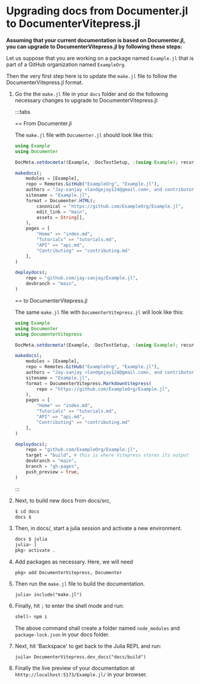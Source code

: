 # Upgrading docs from Documenter.jl to DocumenterVitepress.jl

**Assuming that your current documentation is based on Documenter.jl, you can upgrade to DocumenterVitepress.jl by following these steps:**

Let us suppose that you are working on a package named `Example.jl` that is part of a GitHub organization named `ExampleOrg`.

Then the very first step here is to update the `make.jl` file to follow the DocumenterVitepress.jl format.

1. Go the the `make.jl` file in your `docs` folder and do the following necessary changes to upgrade to DocumenterVitepress.jl:

   :::tabs

   == From Documenter.jl

   The `make.jl` file with `Documenter.jl` should look like this:

   ```julia
   using Example
   using Documenter

   DocMeta.setdocmeta!(Example, :DocTestSetup, :(using Example); recursive=true)

   makedocs(;
       modules = [Example],
       repo = Remotes.GitHub("ExampleOrg", "Example.jl"),
       authors = "Jay-sanjay <landgejay124@gmail.com>, and contributors",
       sitename = "Example.jl",
       format = Documenter.HTML(;
           canonical = "https://github.com/ExampleOrg/Example.jl",
           edit_link = "main",
           assets = String[],
       ),
       pages = [
           "Home" => "index.md",
           "Tutorials" => "tutorials.md",
           "API" => "api.md",
           "Contributing" => "contributing.md"
       ],
   )

   deploydocs(;
       repo = "github.com/jay-sanjay/Example.jl",
       devbranch = "main",
   )
   ```

   == to DocumenterVitepress.jl

   The same `make.jl` file with `DocumenterVitepress.jl` will look like this:

   ```julia
   using Example
   using Documenter
   using DocumenterVitepress

   DocMeta.setdocmeta!(Example, :DocTestSetup, :(using Example); recursive=true)

   makedocs(;
       modules = [Example],
       repo = Remotes.GitHub("ExampleOrg", "Example.jl"),
       authors = "Jay-sanjay <landgejay124@gmail.com>, and contributors",
       sitename = "Example.jl",
       format = DocumenterVitepress.MarkdownVitepress(
           repo = "https://github.com/ExampleOrg/Example.jl",
       ),
       pages = [
           "Home" => "index.md",
           "Tutorials" => "tutorials.md",
           "API" => "api.md",
           "Contributing" => "contributing.md"
       ],
   )

   deploydocs(;
       repo = "github.com/ExampleOrg/Example.jl",
       target = "build", # this is where Vitepress stores its output
       devbranch = "main",
       branch = "gh-pages",
       push_preview = true,
   )
   ```

   :::

2. Next, to build new docs from docs/src,
   ```sh
   $ cd docs
   docs $
   ```
3. Then, in docs/, start a julia session and activate a new environment.
   ```sh
   docs $ julia
   julia> ]
   pkg> activate .
   ```
4. Add packages as necessary. Here, we will need

   ```julia-repl
   pkg> add DocumenterVitepress, Documenter
   ```

5. Then run the `make.jl` file to build the documentation.

   ```julia-repl
   julia> include("make.jl")
   ```

6. Finally, hit `;` to enter the shell mode and run:

   ```sh
   shell> npm i
   ```
   The above command shall create a folder named `node_modules` and `package-lock.json` in your docs folder.

7. Next, hit 'Backspace' to get back to the Julia REPL and run:
   ```julia-repl
   juila> DocumenterVitepress.dev_docs("docs/build")
   ```

8. Finally the live preview of your documentation at `hhttp://localhost:5173/Example.jl/` in your browser.
